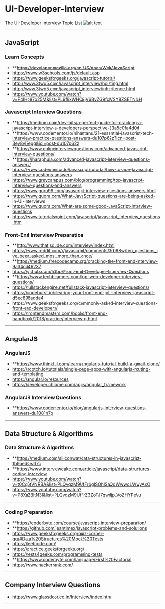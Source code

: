 # UI-Developer-Interview

The UI-Developer Interview Topic List
![alt text](https://cdn-images-1.medium.com/max/1600/1*GYPX0lTSBmon6ibovulEHQ.jpeg "The Interview List")

***

## JavaScript ##
### Learn Concepts ###
* **https://developer.mozilla.org/en-US/docs/Web/JavaScript
* https://www.w3schools.com/js/default.asp
* https://www.geeksforgeeks.org/javascript-tutorial/
* http://www.3two5.com/javascript_interview/hoisting.html
* http://www.3two5.com/javascript_interview/inheritence.html
* https://www.youtube.com/watch?v=F4IHp87o25M&list=PL9flixWHC9jV6BvZG9fclVSY8ZSETNIcH

### Javascript Interview Questions ###
* **https://medium.com/dev-bits/a-perfect-guide-for-cracking-a-javascript-interview-a-developers-perspective-23a5c0fa4d0d
* **https://www.codementor.io/nihantanu/21-essential-javascript-tech-interview-practice-questions-answers-du107p62z?icn=post-3ey8yl7epg&ici=post-du107p62z
* **https://www.onlineinterviewquestions.com/advanced-javascript-interview-questions/
* **https://jharaphula.com/advanced-javascript-interview-questions-answers/
* https://www.codementor.io/javascript/tutorial/how-to-ace-javascript-interview-questions-answers
* https://www.greycampus.com/blog/programming/top-javascript-interview-questions-and-answers
* https://www.guru99.com/javascript-interview-questions-answers.html
* https://www.quora.com/What-JavaScript-questions-are-being-asked-in-UI-interviews
* https://www.quora.com/What-are-some-good-JavaScript-interview-questions
* https://www.tutorialspoint.com/javascript/javascript_interview_questions.htm

### Front-End Interview Preparation ###
* **http://www.thatjsdude.com/interview/index.html
* https://www.reddit.com/r/javascript/comments/3rb88w/ten_questions_ive_been_asked_most_more_than_once/
* **https://medium.freecodecamp.org/cracking-the-front-end-interview-9a34cd46237
* https://github.com/h5bp/Front-end-Developer-Interview-Questions
* **https://www.techbeamers.com/top-web-developer-interview-questions/
* https://fullstackengine.net/fullstack-javascript-interview-questions/
* https://codeburst.io/clearing-your-front-end-job-interview-javascript-d5ec896adda4
* https://www.geeksforgeeks.org/commonly-asked-interview-questions-front-end-developers/
* https://frontendmasters.com/books/front-end-handbook/2018/practice/interview-q.html

***

## AngularJS ##
### AngularJS ###
* **https://www.thinkful.com/learn/angularjs-tutorial-build-a-gmail-clone/
* https://scotch.io/tutorials/single-page-apps-with-angularjs-routing-and-templating
* https://angular.io/resources
* https://developer.chrome.com/apps/angular_framework

### AngularJS Interview Questions ###
* **https://www.codementor.io/blog/angularjs-interview-questions-answers-du1081n7p

***

## Data Structure & Algorithms ##
### Data Structure & Algorithms ###
* **https://medium.com/siliconwat/data-structures-in-javascript-1b9aed0ea17c
* **https://www.interviewcake.com/article/javascript/data-structures-coding-interview
* https://www.youtube.com/watch?v=t0Cq6tVNRBA&list=PLQvqzM9UfFrbglSQhlSaQdWwwoLWwyAxO
* https://www.youtube.com/watch?v=P8Xa2BitN3I&list=PLQvqzM9UfFrZ3ZoTJ7qwdjp_VoZHYPeVu

***

### Coding Preparation ###
* **https://coderbyte.com/course/javascript-interview-preparation/
* **https://github.com/jeantimex/javascript-problems-and-solutions
* https://www.geeksforgeeks.org/quiz-corner-gq/#Data%20Structures%20Mock%20Tests
* https://leetcode.com/
* https://practice.geeksforgeeks.org/
* https://tests4geeks.com/programming-tests
* **https://www.coderbyte.com/language/First%20Factorial
* https://www.hackerrank.com/

***

## Company Interview Questions ##
* https://www.glassdoor.co.in/Interview/index.htm

***
